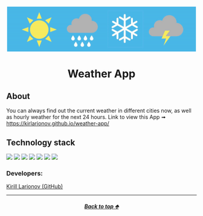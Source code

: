 <a id="anchor"></a>
<p align="center">
      <img src="./src/assets/images/weather-app.jpg" width="500">
</p>

<h1 align="center">
      Weather App
</h1>

## About
 You can always find out the current weather in different cities now, as well as hourly weather for the next 24 hours.
 Link to view this  App &#10143;  https://kirlarionov.github.io/weather-app/

## Technology stack
<p>
  <img src="https://img.shields.io/badge/javascript-F7DF1E?style=for-the-badge&logo=JavaScript&logoColor=black"/>
  <img src="https://img.shields.io/badge/React-gray?style=for-the-badge&logo=React&logoColor=ЦВЕТ ЛОГОТИПА"/>
  <img src="https://img.shields.io/badge/Typescript-007acc?style=for-the-badge&logo=Typescript&logoColor=white"/>
  <img src="https://img.shields.io/badge/Redux-764ABC?style=for-the-badge&logo=Redux&logoColor=white"/>
  <img src="https://img.shields.io/badge/Material UI-007FFF?style=for-the-badge&logo=MUI&logoColor=white"/>
  <img src="https://img.shields.io/badge/jest-39ab37?style=for-the-badge&logo=jest&logoColor=913e56"/>
  <img src="https://img.shields.io/badge/react router-black?style=for-the-badge&logo=reactrouter&logoColor=CA4245"/>
</p>


### Developers:
[Kirill Larionov (GitHub)](https://github.com/kirlarionov)
___
##### [<p align="center">Back to top &#129145;</p>](#anchor)


